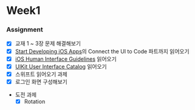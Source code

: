 # Week1

### Assignment
- [x] 교재 1 ~ 3장 문제 해결해보기
- [x] [Start Developing iOS Apps](https://developer.apple.com/library/content/referencelibrary/GettingStarted/DevelopiOSAppsSwift/index.html)의 Connect the UI to Code 파트까지 읽어오기
- [x] [iOS Human Interface Guidelines](https://developer.apple.com/ios/human-interface-guidelines/overview/design-principles/) 읽어오기
- [x] [UIKit User Interface Catalog](https://developer.apple.com/library/content/documentation/UserExperience/Conceptual/UIKitUICatalog/) 읽어오기
- [x] 스위프트 읽어오기 과제
- [x] 로그인 화면 구성해보기
- 도전 과제
  - [x] Rotation
